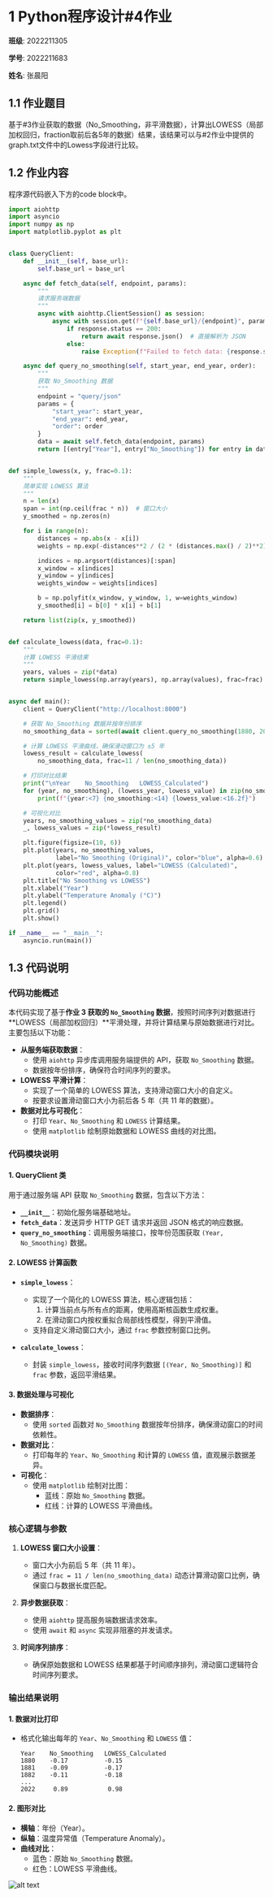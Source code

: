 # 1 Python程序设计#4作业
**班级**: 2022211305  

**学号**: 2022211683

**姓名**: 张晨阳

## 1.1 作业题目
基于#3作业获取的数据（No_Smoothing，非平滑数据），计算出LOWESS（局部加权回归，fraction取前后各5年的数据）结果，该结果可以与#2作业中提供的graph.txt文件中的Lowess字段进行比较。

## 1.2 作业内容
程序源代码嵌入下方的code block中。

```python
import aiohttp
import asyncio
import numpy as np
import matplotlib.pyplot as plt


class QueryClient:
    def __init__(self, base_url):
        self.base_url = base_url

    async def fetch_data(self, endpoint, params):
        """
        请求服务端数据
        """
        async with aiohttp.ClientSession() as session:
            async with session.get(f"{self.base_url}/{endpoint}", params=params) as response:
                if response.status == 200:
                    return await response.json()  # 直接解析为 JSON
                else:
                    raise Exception(f"Failed to fetch data: {response.status}")

    async def query_no_smoothing(self, start_year, end_year, order):
        """
        获取 No_Smoothing 数据
        """
        endpoint = "query/json"
        params = {
            "start_year": start_year,
            "end_year": end_year,
            "order": order
        }
        data = await self.fetch_data(endpoint, params)
        return [(entry["Year"], entry["No_Smoothing"]) for entry in data]


def simple_lowess(x, y, frac=0.1):
    """
    简单实现 LOWESS 算法
    """
    n = len(x)
    span = int(np.ceil(frac * n))  # 窗口大小
    y_smoothed = np.zeros(n)

    for i in range(n):
        distances = np.abs(x - x[i])
        weights = np.exp(-distances**2 / (2 * (distances.max() / 2)**2))

        indices = np.argsort(distances)[:span]
        x_window = x[indices]
        y_window = y[indices]
        weights_window = weights[indices]

        b = np.polyfit(x_window, y_window, 1, w=weights_window)
        y_smoothed[i] = b[0] * x[i] + b[1]

    return list(zip(x, y_smoothed))


def calculate_lowess(data, frac=0.1):
    """
    计算 LOWESS 平滑结果
    """
    years, values = zip(*data)
    return simple_lowess(np.array(years), np.array(values), frac=frac)


async def main():
    client = QueryClient("http://localhost:8000")

    # 获取 No_Smoothing 数据并按年份排序
    no_smoothing_data = sorted(await client.query_no_smoothing(1880, 2022, "asc"), key=lambda x: x[0])

    # 计算 LOWESS 平滑曲线，确保滑动窗口为 ±5 年
    lowess_result = calculate_lowess(
        no_smoothing_data, frac=11 / len(no_smoothing_data))

    # 打印对比结果
    print("\nYear    No_Smoothing   LOWESS_Calculated")
    for (year, no_smoothing), (lowess_year, lowess_value) in zip(no_smoothing_data, lowess_result):
        print(f"{year:<7} {no_smoothing:<14} {lowess_value:<16.2f}")

    # 可视化对比
    years, no_smoothing_values = zip(*no_smoothing_data)
    _, lowess_values = zip(*lowess_result)

    plt.figure(figsize=(10, 6))
    plt.plot(years, no_smoothing_values,
             label="No Smoothing (Original)", color="blue", alpha=0.6)
    plt.plot(years, lowess_values, label="LOWESS (Calculated)",
             color="red", alpha=0.8)
    plt.title("No Smoothing vs LOWESS")
    plt.xlabel("Year")
    plt.ylabel("Temperature Anomaly (°C)")
    plt.legend()
    plt.grid()
    plt.show()

if __name__ == "__main__":
    asyncio.run(main())
```

## 1.3 代码说明

### **代码功能概述**

本代码实现了基于**作业 3 获取的 `No_Smoothing` 数据**，按照时间序列对数据进行**LOWESS（局部加权回归）**平滑处理，并将计算结果与原始数据进行对比。主要包括以下功能：

- **从服务端获取数据**：
  - 使用 `aiohttp` 异步库调用服务端提供的 API，获取 `No_Smoothing` 数据。
  - 数据按年份排序，确保符合时间序列的要求。
- **LOWESS 平滑计算**：
  - 实现了一个简单的 LOWESS 算法，支持滑动窗口大小的自定义。
  - 按要求设置滑动窗口大小为前后各 5 年（共 11 年的数据）。
- **数据对比与可视化**：
  - 打印 `Year`、`No_Smoothing` 和 `LOWESS` 计算结果。
  - 使用 `matplotlib` 绘制原始数据和 LOWESS 曲线的对比图。


### **代码模块说明**

#### **1. QueryClient 类**

用于通过服务端 API 获取 `No_Smoothing` 数据，包含以下方法：
- **`__init__`**：初始化服务端基础地址。
- **`fetch_data`**：发送异步 HTTP GET 请求并返回 JSON 格式的响应数据。
- **`query_no_smoothing`**：调用服务端接口，按年份范围获取 `(Year, No_Smoothing)` 数据。

#### **2. LOWESS 计算函数**

- **`simple_lowess`**：
  - 实现了一个简化的 LOWESS 算法，核心逻辑包括：
    1. 计算当前点与所有点的距离，使用高斯核函数生成权重。
    2. 在滑动窗口内按权重拟合局部线性模型，得到平滑值。
  - 支持自定义滑动窗口大小，通过 `frac` 参数控制窗口比例。
  
- **`calculate_lowess`**：
  - 封装 `simple_lowess`，接收时间序列数据 `[(Year, No_Smoothing)]` 和 `frac` 参数，返回平滑结果。

#### **3. 数据处理与可视化**

- **数据排序**：
  - 使用 `sorted` 函数对 `No_Smoothing` 数据按年份排序，确保滑动窗口的时间依赖性。
- **数据对比**：
  - 打印每年的 `Year`、`No_Smoothing` 和计算的 `LOWESS` 值，直观展示数据差异。
- **可视化**：
  - 使用 `matplotlib` 绘制对比图：
    - 蓝线：原始 `No_Smoothing` 数据。
    - 红线：计算的 LOWESS 平滑曲线。


### **核心逻辑与参数**

1. **LOWESS 窗口大小设置**：
   - 窗口大小为前后 5 年（共 11 年）。
   - 通过 `frac = 11 / len(no_smoothing_data)` 动态计算滑动窗口比例，确保窗口与数据长度匹配。

2. **异步数据获取**：
   - 使用 `aiohttp` 提高服务端数据请求效率。
   - 使用 `await` 和 `async` 实现非阻塞的并发请求。

3. **时间序列排序**：
   - 确保原始数据和 LOWESS 结果都基于时间顺序排列，滑动窗口逻辑符合时间序列要求。


### **输出结果说明**

#### **1. 数据对比打印**
- 格式化输出每年的 `Year`、`No_Smoothing` 和 `LOWESS` 值：
  ```plaintext
  Year    No_Smoothing   LOWESS_Calculated
  1880    -0.17          -0.15           
  1881    -0.09          -0.17           
  1882    -0.11          -0.18           
  ...
  2022     0.89           0.98           
  ```
#### **2. 图形对比**
- **横轴**：年份（Year）。
- **纵轴**：温度异常值（Temperature Anomaly）。
- **曲线对比**：
  - 蓝色：原始 `No_Smoothing` 数据。
  - 红色：LOWESS 平滑曲线。

![alt text](Figure_1.png)